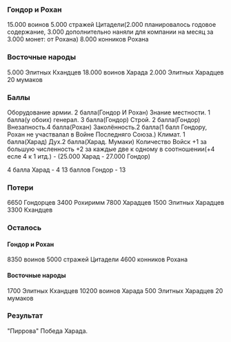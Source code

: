 ### Гондор и Рохан

15.000 воинов
5.000 стражей Цитадели(2.000 планировалось годовое содержание, 3.000 дополнительно наняли для компании на месяц за 3.000 монет: от Рохана)
8.000 конников Рохана

### Восточные народы

5.000 Элитных Кхандцев
18.000 воинов Харада
2.000 Элитных Харадцев
20 мумаков

### Баллы

Оборудование армии. 2 балла(Гондор И Рохан)
Знание местности. 1 балла(у обоих)
генерал. 3 балла(Гондор)
Строй. 2 балла(Гондор)
Внезапность.4 балла(Рохан)
Заколённость.2 балла(1 балл Гондору, Рохан не участвалал в Войне Последняго Союза.)
Климат. 1 балла(Харад)
Дух.2 балла(Харад. Мумаки)
Количество Войск +1 за большую численность +2 за каждые две к одному в соотношении(+4 есле 4 к 1 итд.) - (25.000 Харад - 27.000 Гондор)


4 балла Харад - 4
13 баллов Гондор - 13


### Потери

6650 Гондорцев
3400 Рохиримм
7800 Харадцев
1500 Элитных Харадцев
3300 Кхандцев


### Осталось

#### Гондор и Рохан

8350 воинов
5000 стражей Цитадели
4600 конников Рохана

#### Восточные народы

1700 Элитных Кхандцев
10200 воинов Харада
500 Элитных Харадцев
20 мумаков


### Результат

"Пиррова" Победа Харада.
